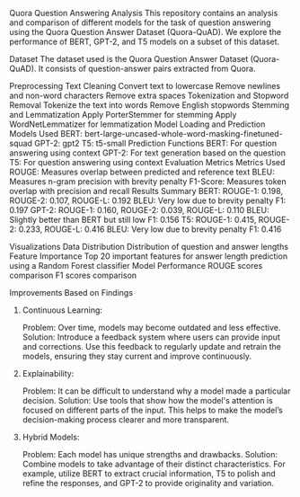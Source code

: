 Quora Question Answering Analysis
This repository contains an analysis and comparison of different models for the task of question answering using the Quora Question Answer Dataset (Quora-QuAD). We explore the performance of BERT, GPT-2, and T5 models on a subset of this dataset.

Dataset
The dataset used is the Quora Question Answer Dataset (Quora-QuAD). It consists of question-answer pairs extracted from Quora.

Preprocessing
  Text Cleaning
  Convert text to lowercase
  Remove newlines and non-word characters
  Remove extra spaces
Tokenization and Stopword Removal
  Tokenize the text into words
  Remove English stopwords
Stemming and Lemmatization
  Apply PorterStemmer for stemming
  Apply WordNetLemmatizer for lemmatization
Model Loading and Prediction
  Models Used
    BERT: bert-large-uncased-whole-word-masking-finetuned-squad
    GPT-2: gpt2
    T5: t5-small
Prediction Functions
  BERT: For question answering using context
  GPT-2: For text generation based on the question
  T5: For question answering using context
Evaluation Metrics
  Metrics Used
    ROUGE: Measures overlap between predicted and reference text
    BLEU: Measures n-gram precision with brevity penalty
    F1-Score: Measures token overlap with precision and recall
Results Summary
  BERT:
    ROUGE-1: 0.198, ROUGE-2: 0.107, ROUGE-L: 0.192
    BLEU: Very low due to brevity penalty
    F1: 0.197
  GPT-2:
    ROUGE-1: 0.160, ROUGE-2: 0.039, ROUGE-L: 0.110
    BLEU: Slightly better than BERT but still low
    F1: 0.156
  T5:
    ROUGE-1: 0.415, ROUGE-2: 0.233, ROUGE-L: 0.416
    BLEU: Very low due to brevity penalty
    F1: 0.416

Visualizations
  Data Distribution
    Distribution of question and answer lengths
  Feature Importance
    Top 20 important features for answer length prediction using a Random Forest classifier
  Model Performance
    ROUGE scores comparison
    F1 scores comparison



Improvements Based on Findings
1) Continuous Learning:

    Problem: Over time, models may become outdated and less effective.
    Solution: Introduce a feedback system where users can provide input and corrections. Use this feedback to regularly update and retrain the models, ensuring they stay current and improve continuously.

2) Explainability:

    Problem: It can be difficult to understand why a model made a particular decision.
    Solution: Use tools that show how the model's attention is focused on different parts of the input. This helps to make the model’s decision-making process clearer and more transparent.

3) Hybrid Models:

     Problem: Each model has unique strengths and drawbacks.
     Solution: Combine models to take advantage of their distinct characteristics. For example, utilize BERT to extract crucial information, T5 to polish and refine the responses, and GPT-2 to provide originality and variation.
